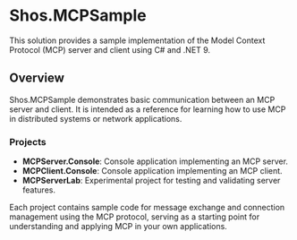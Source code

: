 # Shos.MCPSample

This solution provides a sample implementation of the Model Context Protocol (MCP) server and client using C# and .NET 9.

## Overview

Shos.MCPSample demonstrates basic communication between an MCP server and client. It is intended as a reference for learning how to use MCP in distributed systems or network applications.

### Projects

- **MCPServer.Console**: Console application implementing an MCP server.
- **MCPClient.Console**: Console application implementing an MCP client.
- **MCPServerLab**: Experimental project for testing and validating server features.

Each project contains sample code for message exchange and connection management using the MCP protocol, serving as a starting point for understanding and applying MCP in your own applications.
